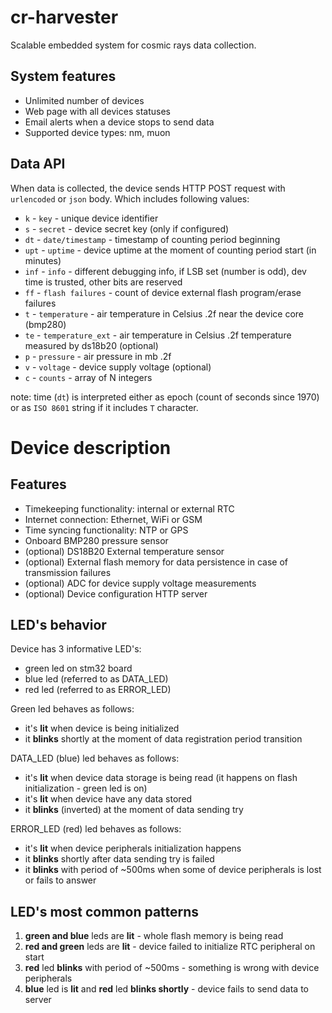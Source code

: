 # cr-harvester
Scalable embedded system for cosmic rays data collection.

## System features

+ Unlimited number of devices
+ Web page with all devices statuses
+ Email alerts when a device stops to send data
+ Supported device types: nm, muon

## Data API

When data is collected, the device sends HTTP POST request with `urlencoded` or `json` body. Which includes following values:
+ `k` - `key` - unique device identifier
+ `s` - `secret` - device secret key (only if configured)
+ `dt` - `date/timestamp` - timestamp of counting period beginning
+ `upt` - `uptime` - device uptime at the moment of counting period start (in minutes)
+ `inf` - `info` - different debugging info, if LSB set (number is odd), dev time is trusted, other bits are reserved
+ `ff` - `flash failures` - count of device external flash program/erase failures
+ `t` - `temperature` - air temperature in Celsius .2f near the device core (bmp280)
+ `te` - `temperature_ext` - air temperature in Celsius .2f temperature measured by ds18b20 (optional)
+ `p` - `pressure` - air pressure in mb .2f
+ `v` - `voltage` - device supply voltage (optional)
+ `c` - `counts` - array of N integers

note: time (`dt`) is interpreted either as epoch (count of seconds since 1970) or as `ISO 8601` string if it includes `T` character.

# Device description

## Features

+ Timekeeping functionality: internal or external RTC
+ Internet connection: Ethernet, WiFi or GSM
+ Time syncing functionality: NTP or GPS
+ Onboard BMP280 pressure sensor
+ (optional) DS18B20 External temperature sensor
+ (optional) External flash memory for data persistence in case of transmission failures
+ (optional) ADC for device supply voltage measurements
+ (optional) Device configuration HTTP server

## LED's behavior

Device has 3 informative LED's:
- green led on stm32 board
- blue led (referred to as DATA_LED)
- red led (referred to as ERROR_LED)

Green led behaves as follows:
- it's **lit** when device is being initialized
- it **blinks** shortly at the moment of data registration period transition

DATA_LED (blue) led behaves as follows:
- it's **lit** when device data storage is being read (it happens on flash initialization - green led is on)
- it's **lit** when device have any data stored
- it **blinks** (inverted) at the moment of data sending try

ERROR_LED (red)  led behaves as follows:
- it's **lit** when device peripherals initialization happens
- it **blinks** shortly after data sending try is failed
- it **blinks** with period of ~500ms when some of device peripherals is lost or fails to answer

## LED's most common patterns
1. **green and blue** leds are **lit** - whole flash memory is being read
2. **red and green** leds are **lit** - device failed to initialize RTC peripheral on start
3. **red** led **blinks** with period of ~500ms - something is wrong with device peripherals
4. **blue** led is **lit** and **red** led **blinks shortly** -
device fails to send data to server
